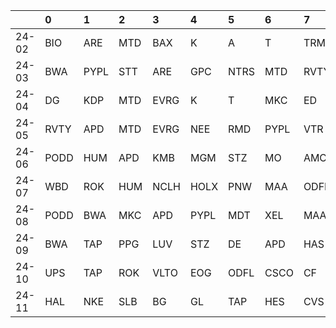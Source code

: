 |       | 0    | 1    | 2   | 3    | 4    | 5    | 6    | 7    | 8   | 9   |
|:------|:-----|:-----|:----|:-----|:-----|:-----|:-----|:-----|:----|:----|
| 24-02 | BIO  | ARE  | MTD | BAX  | K    | A    | T    | TRMB | IEX | DIS |
| 24-03 | BWA  | PYPL | STT | ARE  | GPC  | NTRS | MTD  | RVTY | PFG | TGT |
| 24-04 | DG   | KDP  | MTD | EVRG | K    | T    | MKC  | ED   | KHC | PEP |
| 24-05 | RVTY | APD  | MTD | EVRG | NEE  | RMD  | PYPL | VTR  | PNW | KMB |
| 24-06 | PODD | HUM  | APD | KMB  | MGM  | STZ  | MO   | AMCR | D   | FE  |
| 24-07 | WBD  | ROK  | HUM | NCLH | HOLX | PNW  | MAA  | ODFL | UDR | FE  |
| 24-08 | PODD | BWA  | MKC | APD  | PYPL | MDT  | XEL  | MAA  | O   | JNJ |
| 24-09 | BWA  | TAP  | PPG | LUV  | STZ  | DE   | APD  | HAS  | FDS | MKC |
| 24-10 | UPS  | TAP  | ROK | VLTO | EOG  | ODFL | CSCO | CF   | PPG | APD |
| 24-11 | HAL  | NKE  | SLB | BG   | GL   | TAP  | HES  | CVS  | DAY | MRO |